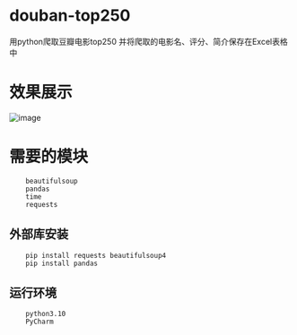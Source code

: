 # douban-top250
用python爬取豆瓣电影top250
并将爬取的电影名、评分、简介保存在Excel表格中

# 效果展示
![image](https://github.com/user-attachments/assets/de442008-19ab-4af8-9d37-031951d971cd)

# 需要的模块
        beautifulsoup
        pandas
        time
        requests
## 外部库安装
        pip install requests beautifulsoup4
        pip install pandas
## 运行环境
        python3.10
        PyCharm
